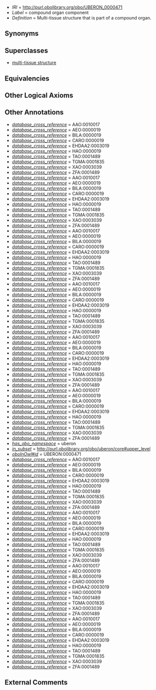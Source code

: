  * *IRI* = http://purl.obolibrary.org/obo/UBERON_0000471
 * *Label* = compound organ component
 * *Definition* = Multi-tissue structure that is part of a compound organ.

## Synonyms


## Superclasses

 * [multi-tissue structure](../../UBERON/81/UBERON_0000481.md)

## Equivalencies


## Other Logical Axioms


## Other Annotations

 * *[database_cross_reference](../../ef/oboInOwl#hasDbXref.md)* = AAO:0010017
 * *[database_cross_reference](../../ef/oboInOwl#hasDbXref.md)* = AEO:0000019
 * *[database_cross_reference](../../ef/oboInOwl#hasDbXref.md)* = BILA:0000019
 * *[database_cross_reference](../../ef/oboInOwl#hasDbXref.md)* = CARO:0000019
 * *[database_cross_reference](../../ef/oboInOwl#hasDbXref.md)* = EHDAA2:0003019
 * *[database_cross_reference](../../ef/oboInOwl#hasDbXref.md)* = HAO:0000019
 * *[database_cross_reference](../../ef/oboInOwl#hasDbXref.md)* = TAO:0001489
 * *[database_cross_reference](../../ef/oboInOwl#hasDbXref.md)* = TGMA:0001835
 * *[database_cross_reference](../../ef/oboInOwl#hasDbXref.md)* = XAO:0003039
 * *[database_cross_reference](../../ef/oboInOwl#hasDbXref.md)* = ZFA:0001489
 * *[database_cross_reference](../../ef/oboInOwl#hasDbXref.md)* = AAO:0010017
 * *[database_cross_reference](../../ef/oboInOwl#hasDbXref.md)* = AEO:0000019
 * *[database_cross_reference](../../ef/oboInOwl#hasDbXref.md)* = BILA:0000019
 * *[database_cross_reference](../../ef/oboInOwl#hasDbXref.md)* = CARO:0000019
 * *[database_cross_reference](../../ef/oboInOwl#hasDbXref.md)* = EHDAA2:0003019
 * *[database_cross_reference](../../ef/oboInOwl#hasDbXref.md)* = HAO:0000019
 * *[database_cross_reference](../../ef/oboInOwl#hasDbXref.md)* = TAO:0001489
 * *[database_cross_reference](../../ef/oboInOwl#hasDbXref.md)* = TGMA:0001835
 * *[database_cross_reference](../../ef/oboInOwl#hasDbXref.md)* = XAO:0003039
 * *[database_cross_reference](../../ef/oboInOwl#hasDbXref.md)* = ZFA:0001489
 * *[database_cross_reference](../../ef/oboInOwl#hasDbXref.md)* = AAO:0010017
 * *[database_cross_reference](../../ef/oboInOwl#hasDbXref.md)* = AEO:0000019
 * *[database_cross_reference](../../ef/oboInOwl#hasDbXref.md)* = BILA:0000019
 * *[database_cross_reference](../../ef/oboInOwl#hasDbXref.md)* = CARO:0000019
 * *[database_cross_reference](../../ef/oboInOwl#hasDbXref.md)* = EHDAA2:0003019
 * *[database_cross_reference](../../ef/oboInOwl#hasDbXref.md)* = HAO:0000019
 * *[database_cross_reference](../../ef/oboInOwl#hasDbXref.md)* = TAO:0001489
 * *[database_cross_reference](../../ef/oboInOwl#hasDbXref.md)* = TGMA:0001835
 * *[database_cross_reference](../../ef/oboInOwl#hasDbXref.md)* = XAO:0003039
 * *[database_cross_reference](../../ef/oboInOwl#hasDbXref.md)* = ZFA:0001489
 * *[database_cross_reference](../../ef/oboInOwl#hasDbXref.md)* = AAO:0010017
 * *[database_cross_reference](../../ef/oboInOwl#hasDbXref.md)* = AEO:0000019
 * *[database_cross_reference](../../ef/oboInOwl#hasDbXref.md)* = BILA:0000019
 * *[database_cross_reference](../../ef/oboInOwl#hasDbXref.md)* = CARO:0000019
 * *[database_cross_reference](../../ef/oboInOwl#hasDbXref.md)* = EHDAA2:0003019
 * *[database_cross_reference](../../ef/oboInOwl#hasDbXref.md)* = HAO:0000019
 * *[database_cross_reference](../../ef/oboInOwl#hasDbXref.md)* = TAO:0001489
 * *[database_cross_reference](../../ef/oboInOwl#hasDbXref.md)* = TGMA:0001835
 * *[database_cross_reference](../../ef/oboInOwl#hasDbXref.md)* = XAO:0003039
 * *[database_cross_reference](../../ef/oboInOwl#hasDbXref.md)* = ZFA:0001489
 * *[database_cross_reference](../../ef/oboInOwl#hasDbXref.md)* = AAO:0010017
 * *[database_cross_reference](../../ef/oboInOwl#hasDbXref.md)* = AEO:0000019
 * *[database_cross_reference](../../ef/oboInOwl#hasDbXref.md)* = BILA:0000019
 * *[database_cross_reference](../../ef/oboInOwl#hasDbXref.md)* = CARO:0000019
 * *[database_cross_reference](../../ef/oboInOwl#hasDbXref.md)* = EHDAA2:0003019
 * *[database_cross_reference](../../ef/oboInOwl#hasDbXref.md)* = HAO:0000019
 * *[database_cross_reference](../../ef/oboInOwl#hasDbXref.md)* = TAO:0001489
 * *[database_cross_reference](../../ef/oboInOwl#hasDbXref.md)* = TGMA:0001835
 * *[database_cross_reference](../../ef/oboInOwl#hasDbXref.md)* = XAO:0003039
 * *[database_cross_reference](../../ef/oboInOwl#hasDbXref.md)* = ZFA:0001489
 * *[database_cross_reference](../../ef/oboInOwl#hasDbXref.md)* = AAO:0010017
 * *[database_cross_reference](../../ef/oboInOwl#hasDbXref.md)* = AEO:0000019
 * *[database_cross_reference](../../ef/oboInOwl#hasDbXref.md)* = BILA:0000019
 * *[database_cross_reference](../../ef/oboInOwl#hasDbXref.md)* = CARO:0000019
 * *[database_cross_reference](../../ef/oboInOwl#hasDbXref.md)* = EHDAA2:0003019
 * *[database_cross_reference](../../ef/oboInOwl#hasDbXref.md)* = HAO:0000019
 * *[database_cross_reference](../../ef/oboInOwl#hasDbXref.md)* = TAO:0001489
 * *[database_cross_reference](../../ef/oboInOwl#hasDbXref.md)* = TGMA:0001835
 * *[database_cross_reference](../../ef/oboInOwl#hasDbXref.md)* = XAO:0003039
 * *[database_cross_reference](../../ef/oboInOwl#hasDbXref.md)* = ZFA:0001489
 * *[has_obo_namespace](../../ce/oboInOwl#hasOBONamespace.md)* = uberon
 * *[in_subset](../../et/oboInOwl#inSubset.md)* = http://purl.obolibrary.org/obo/uberon/core#upper_level
 * *[oboInOwl#id](../../id/oboInOwl#id.md)* = UBERON:0000471
 * *[database_cross_reference](../../ef/oboInOwl#hasDbXref.md)* = AAO:0010017
 * *[database_cross_reference](../../ef/oboInOwl#hasDbXref.md)* = AEO:0000019
 * *[database_cross_reference](../../ef/oboInOwl#hasDbXref.md)* = BILA:0000019
 * *[database_cross_reference](../../ef/oboInOwl#hasDbXref.md)* = CARO:0000019
 * *[database_cross_reference](../../ef/oboInOwl#hasDbXref.md)* = EHDAA2:0003019
 * *[database_cross_reference](../../ef/oboInOwl#hasDbXref.md)* = HAO:0000019
 * *[database_cross_reference](../../ef/oboInOwl#hasDbXref.md)* = TAO:0001489
 * *[database_cross_reference](../../ef/oboInOwl#hasDbXref.md)* = TGMA:0001835
 * *[database_cross_reference](../../ef/oboInOwl#hasDbXref.md)* = XAO:0003039
 * *[database_cross_reference](../../ef/oboInOwl#hasDbXref.md)* = ZFA:0001489
 * *[database_cross_reference](../../ef/oboInOwl#hasDbXref.md)* = AAO:0010017
 * *[database_cross_reference](../../ef/oboInOwl#hasDbXref.md)* = AEO:0000019
 * *[database_cross_reference](../../ef/oboInOwl#hasDbXref.md)* = BILA:0000019
 * *[database_cross_reference](../../ef/oboInOwl#hasDbXref.md)* = CARO:0000019
 * *[database_cross_reference](../../ef/oboInOwl#hasDbXref.md)* = EHDAA2:0003019
 * *[database_cross_reference](../../ef/oboInOwl#hasDbXref.md)* = HAO:0000019
 * *[database_cross_reference](../../ef/oboInOwl#hasDbXref.md)* = TAO:0001489
 * *[database_cross_reference](../../ef/oboInOwl#hasDbXref.md)* = TGMA:0001835
 * *[database_cross_reference](../../ef/oboInOwl#hasDbXref.md)* = XAO:0003039
 * *[database_cross_reference](../../ef/oboInOwl#hasDbXref.md)* = ZFA:0001489
 * *[database_cross_reference](../../ef/oboInOwl#hasDbXref.md)* = AAO:0010017
 * *[database_cross_reference](../../ef/oboInOwl#hasDbXref.md)* = AEO:0000019
 * *[database_cross_reference](../../ef/oboInOwl#hasDbXref.md)* = BILA:0000019
 * *[database_cross_reference](../../ef/oboInOwl#hasDbXref.md)* = CARO:0000019
 * *[database_cross_reference](../../ef/oboInOwl#hasDbXref.md)* = EHDAA2:0003019
 * *[database_cross_reference](../../ef/oboInOwl#hasDbXref.md)* = HAO:0000019
 * *[database_cross_reference](../../ef/oboInOwl#hasDbXref.md)* = TAO:0001489
 * *[database_cross_reference](../../ef/oboInOwl#hasDbXref.md)* = TGMA:0001835
 * *[database_cross_reference](../../ef/oboInOwl#hasDbXref.md)* = XAO:0003039
 * *[database_cross_reference](../../ef/oboInOwl#hasDbXref.md)* = ZFA:0001489
 * *[database_cross_reference](../../ef/oboInOwl#hasDbXref.md)* = AAO:0010017
 * *[database_cross_reference](../../ef/oboInOwl#hasDbXref.md)* = AEO:0000019
 * *[database_cross_reference](../../ef/oboInOwl#hasDbXref.md)* = BILA:0000019
 * *[database_cross_reference](../../ef/oboInOwl#hasDbXref.md)* = CARO:0000019
 * *[database_cross_reference](../../ef/oboInOwl#hasDbXref.md)* = EHDAA2:0003019
 * *[database_cross_reference](../../ef/oboInOwl#hasDbXref.md)* = HAO:0000019
 * *[database_cross_reference](../../ef/oboInOwl#hasDbXref.md)* = TAO:0001489
 * *[database_cross_reference](../../ef/oboInOwl#hasDbXref.md)* = TGMA:0001835
 * *[database_cross_reference](../../ef/oboInOwl#hasDbXref.md)* = XAO:0003039
 * *[database_cross_reference](../../ef/oboInOwl#hasDbXref.md)* = ZFA:0001489

## External Comments


